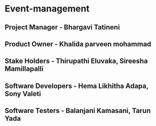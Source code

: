# Event-management
## Project Manager - Bhargavi Tatineni
## Product Owner - Khalida parveen mohammad
## Stake Holders - Thirupathi Eluvaka, Sireesha Mamillapalli
## Software Developers - Hema Likhitha Adapa, Sony Valeti
## Software Testers - Balanjani Kamasani, Tarun Yada
